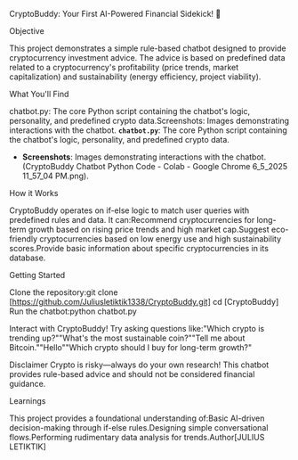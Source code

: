 CryptoBuddy: Your First AI-Powered Financial Sidekick! 🌟

Objective

This project demonstrates a simple rule-based chatbot designed to provide cryptocurrency investment advice. The advice is based on predefined data related to a cryptocurrency's profitability (price trends, market capitalization) and sustainability (energy efficiency, project viability).

What You'll Find

chatbot.py: The core Python script containing the chatbot's logic, personality, and predefined crypto data.Screenshots: Images demonstrating interactions with the chatbot.
  **`chatbot.py`**: The core Python script containing the chatbot's logic, personality, and predefined crypto data.
-   **Screenshots**: Images demonstrating interactions with the chatbot. (CryptoBuddy Chatbot Python Code - Colab - Google Chrome 6_5_2025 11_57_04 PM.png).


How it Works

CryptoBuddy operates on if-else logic to match user queries with predefined rules and data. It can:Recommend cryptocurrencies for long-term growth based on rising price trends and high market cap.Suggest eco-friendly cryptocurrencies based on low energy use and high sustainability scores.Provide basic information about specific cryptocurrencies in its database.

Getting Started

Clone the repository:git clone [https://github.com/Juliusletiktik1338/CryptoBuddy.git]
cd [CryptoBuddy]
Run the chatbot:python chatbot.py

Interact with CryptoBuddy! Try asking questions like:"Which crypto is trending up?""What's the most sustainable coin?""Tell me about Bitcoin.""Hello""Which crypto should I buy for long-term growth?"

Disclaimer
Crypto is risky—always do your own research! This chatbot provides rule-based advice and should not be considered financial guidance.

Learnings

This project provides a foundational understanding of:Basic AI-driven decision-making through if-else rules.Designing simple conversational flows.Performing rudimentary data analysis for trends.Author[JULIUS LETIKTIK]
